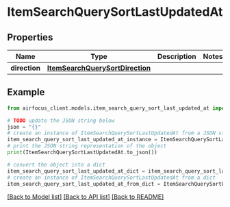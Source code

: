 # ItemSearchQuerySortLastUpdatedAt


## Properties

Name | Type | Description | Notes
------------ | ------------- | ------------- | -------------
**direction** | [**ItemSearchQuerySortDirection**](ItemSearchQuerySortDirection.md) |  | 

## Example

```python
from airfocus_client.models.item_search_query_sort_last_updated_at import ItemSearchQuerySortLastUpdatedAt

# TODO update the JSON string below
json = "{}"
# create an instance of ItemSearchQuerySortLastUpdatedAt from a JSON string
item_search_query_sort_last_updated_at_instance = ItemSearchQuerySortLastUpdatedAt.from_json(json)
# print the JSON string representation of the object
print(ItemSearchQuerySortLastUpdatedAt.to_json())

# convert the object into a dict
item_search_query_sort_last_updated_at_dict = item_search_query_sort_last_updated_at_instance.to_dict()
# create an instance of ItemSearchQuerySortLastUpdatedAt from a dict
item_search_query_sort_last_updated_at_from_dict = ItemSearchQuerySortLastUpdatedAt.from_dict(item_search_query_sort_last_updated_at_dict)
```
[[Back to Model list]](../README.md#documentation-for-models) [[Back to API list]](../README.md#documentation-for-api-endpoints) [[Back to README]](../README.md)


